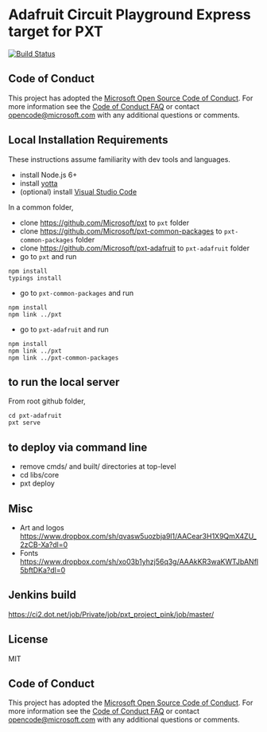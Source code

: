 # Adafruit Circuit Playground Express target for PXT

[![Build Status](https://ci2.dot.net/buildStatus/icon?job=Private/pxt_project_pink/master/pxt-adafruit_Push)](https://ci2.dot.net/job/Private/job/pxt_project_pink/job/master/job/pxt-adafruit_Push/)

## Code of Conduct

This project has adopted the [Microsoft Open Source Code of Conduct](https://opensource.microsoft.com/codeofconduct/). For more information see the [Code of Conduct FAQ](https://opensource.microsoft.com/codeofconduct/faq/) or contact [opencode@microsoft.com](mailto:opencode@microsoft.com) with any additional questions or comments.

## Local Installation Requirements

These instructions assume familiarity with dev tools and languages.

* install Node.js 6+
* install [yotta](http://docs.yottabuild.org/#installing)
* (optional) install [Visual Studio Code](https://code.visualstudio.com/)

In a common folder,

* clone https://github.com/Microsoft/pxt to ``pxt`` folder
* clone https://github.com/Microsoft/pxt-common-packages to ``pxt-common-packages`` folder
* clone https://github.com/Microsoft/pxt-adafruit to ``pxt-adafruit`` folder
* go to ``pxt`` and run

```
npm install
typings install
```

* go to ``pxt-common-packages`` and run

```
npm install
npm link ../pxt
```

* go to ``pxt-adafruit`` and run

```
npm install
npm link ../pxt
npm link ../pxt-common-packages
```

## to run the local server

From root github folder,
```
cd pxt-adafruit
pxt serve
```

## to deploy via command line

- remove cmds/ and built/ directories at top-level
- cd libs/core
- pxt deploy

## Misc

* Art and logos  https://www.dropbox.com/sh/qvasw5uozbja9l1/AACear3H1X9QmX4ZU_2zCB-Xa?dl=0 
* Fonts https://www.dropbox.com/sh/xo03b1yhzj56q3g/AAAkKR3waKWTJbANfl5bftDKa?dl=0

## Jenkins build

https://ci2.dot.net/job/Private/job/pxt_project_pink/job/master/

## License
MIT

## Code of Conduct

This project has adopted the [Microsoft Open Source Code of Conduct](https://opensource.microsoft.com/codeofconduct/). For more information see the [Code of Conduct FAQ](https://opensource.microsoft.com/codeofconduct/faq/) or contact [opencode@microsoft.com](mailto:opencode@microsoft.com) with any additional questions or comments.